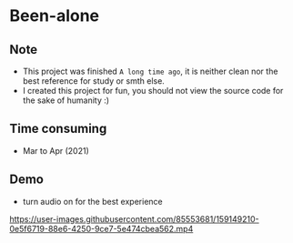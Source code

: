 # Been-alone

## Note
- This project was finished `A long time ago`, it is neither clean nor the best reference for study or smth else.
- I created this project for fun, you should not view the source code for the sake of humanity :)

## Time consuming
- Mar to Apr (2021)

## Demo
- turn audio on for the best experience

https://user-images.githubusercontent.com/85553681/159149210-0e5f6719-88e6-4250-9ce7-5e474cbea562.mp4

